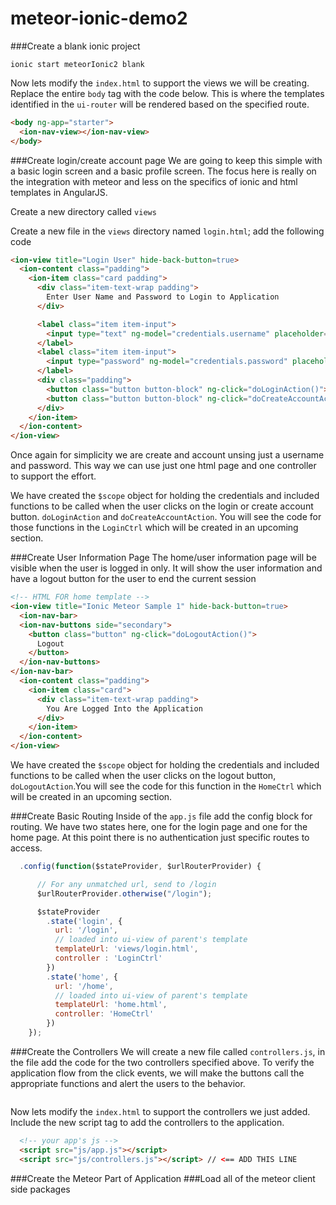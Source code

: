 # meteor-ionic-demo2

###Create a blank ionic project
```Console
ionic start meteorIonic2 blank
```

Now lets modify the `index.html` to support the views we will be creating. Replace the entire `body` tag with the code below. This is where the templates identified in the `ui-router` will be rendered based on the specified route.
```HTML
<body ng-app="starter">
  <ion-nav-view></ion-nav-view>
</body>
```
###Create login/create account page
We are going to keep this simple with a basic login screen and a basic profile screen. The focus here is really on the integration with meteor and less on the specifics of ionic and html templates in AngularJS.

Create a new directory called `views`

Create a new file in the `views` directory named `login.html`; add the following code
```HTML
<ion-view title="Login User" hide-back-button=true>
  <ion-content class="padding">
    <ion-item class="card padding">
      <div class="item-text-wrap padding">
        Enter User Name and Password to Login to Application
      </div>

      <label class="item item-input">
        <input type="text" ng-model="credentials.username" placeholder="UserName" />
      </label>
      <label class="item item-input">
        <input type="password" ng-model="credentials.password" placeholder="Password" />
      </label>
      <div class="padding">
        <button class="button button-block" ng-click="doLoginAction()">Login</button>
        <button class="button button-block" ng-click="doCreateAccountAction()">Create Account</button>
      </div>
    </ion-item>
  </ion-content>
</ion-view>
```
Once again for simplicity we are create and account unsing just a username and password. This way we can use just one html page and one controller to support the effort.

We have created the `$scope` object for holding the credentials and included functions to be called when the user clicks on the login or create account button. `doLoginAction` and `doCreateAccountAction`. You will see the code for those functions in the `LoginCtrl` which will be created in an upcoming section.

###Create User Information Page
The home/user information page will be visible when the user is logged in only. It will show the user information and have a logout button for the user to end the current session

```Html
<!-- HTML FOR home template -->
<ion-view title="Ionic Meteor Sample 1" hide-back-button=true>
  <ion-nav-bar>
  <ion-nav-buttons side="secondary">
    <button class="button" ng-click="doLogoutAction()">
      Logout
    </button>
  </ion-nav-buttons>
</ion-nav-bar>
  <ion-content class="padding">
    <ion-item class="card">
      <div class="item-text-wrap padding">
        You Are Logged Into the Application
      </div>
    </ion-item>
  </ion-content>
</ion-view>
```
We have created the `$scope` object for holding the credentials and included functions to be called when the user clicks on the logout button, `doLogoutAction`.You will see the code for this function in the `HomeCtrl` which will be created in an upcoming section.

###Create Basic Routing
Inside of the `app.js` file add the config block for routing. We have two states here, one for the login page and one for the home page. At this point there is no authentication just specific routes to access.
```Javascript
  .config(function($stateProvider, $urlRouterProvider) {

      // For any unmatched url, send to /login
      $urlRouterProvider.otherwise("/login");

      $stateProvider
        .state('login', {
          url: '/login',
          // loaded into ui-view of parent's template
          templateUrl: 'views/login.html',
          controller : 'LoginCtrl'
        })
        .state('home', {
          url: '/home',
          // loaded into ui-view of parent's template
          templateUrl: 'home.html',
          controller: 'HomeCtrl'
        })
    });
```
###Create the Controllers
We will create a new file called `controllers.js`, in the file add the code for the two controllers specified above. To verify the application flow from the click events, we will make the buttons call the appropriate functions and alert the users to the behavior.
```Javascript
```
Now lets modify the `index.html` to support the controllers we just added. Include the new script tag to add the controllers to the application.
```HTML
  <!-- your app's js -->
  <script src="js/app.js"></script>
  <script src="js/controllers.js"></script> // <== ADD THIS LINE
```
###Create the Meteor Part of Application
###Load all of the meteor client side packages
